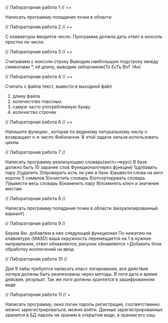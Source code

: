 // Лабораторная работа 1 // ++

Написать программу попадания точки в области

// Лабораторная работа 2 // ++

С клавиатуры вводится число. Программа должна 
дать ответ в консоль простое ли число.

// Лабораторная работа 3 // ++

Считываем с консоли строку Выводим наибольшую 
подстроку между символами *, её длину, выводим 
заборчиком(То ЕсТь ВоТ тАк)

// Лабораторная работа 4 // ++

Считать с файла текст, вывести в выходной файл
1) длину файла
2) количесчтво глассных
3) самую часто употребляемую букву
4) количество строчек

// Лабораторная работа 6 // ++

Напишите функцию , которая по веденому 
натуральному числу n возвращает n-e число 
Фибоначчи. В этой задаче нельзя использовать 
циклы

// Лабораторная работа 7 //

Написать программу реализующию словарь(англ===>рус)
В базе должно быть 10 заранее слов
Функционал(через функции)
1)добавать пару
2)удалить
3)проверить есть ли уже в базе
4)вывести слова на англ короче 5 симвлов
5)очистить словарь
6)отсортиррвать словарь
7)вывести весь словарь
8)изменить пару
9)поменять ключ и значение местам

// Лабораторная работа 8 //

Написать программу попадания точки в 
области (визуализированный вариант)

// Лабораторная работа 9 //

Берем 8ю. добавлем в нее следующий функционал
По нажатию на клавиатуре (WASD) ваша окружность 
перемещается на 1 в нужное направление, ответ 
обнавляется, рисунок обнавляется
+Добавить блок обработку исключений на ввод

// Лабораторная работа 10 //

Для 9 лабы требуется написать класс логирования, все 
действия логера должны быть реализованы через методы. 
В логе дата и время дейсвия, резульат. Так же логи 
должны хрантится в зашифрованном виде

// Лабораторная работа 11 // +

Написать программу, окно логин пароль регистрация,
соответственно можно зарегистрироваться, можно войти.
Данные зарегистрированных хранится в БД пароль не
храним в открытом виде, а храним его хэш.
